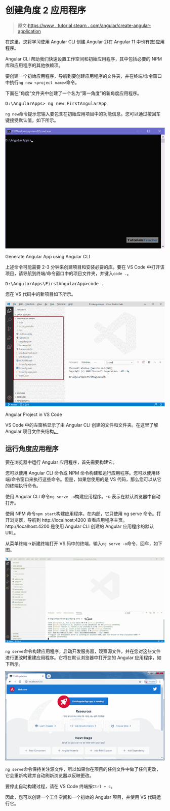 # 创建角度 2 应用程序

> 原文:[https://www . tutorial stearn . com/angular/create-angular-application](https://www.tutorialsteacher.com/angular/create-angular-application)

在这里，您将学习使用 Angular CLI 创建 Angular 2(在 Angular 11 中也有效)应用程序。

Angular CLI 帮助我们快速设置工作空间和初始应用程序，其中包括必要的 NPM 库和应用程序的其他依赖项。

要创建一个初始应用程序，导航到要创建应用程序的文件夹，并在终端/命令窗口中执行`ng new <project name>`命令。

下面在“角度”文件夹中创建了一个名为“第一角度”的新角度应用程序。

<samp>D:\AngularApps> ng new FirstAngularApp</samp>

`ng new`命令提示您输入要包含在初始应用项目中的功能信息。您可以通过按回车键接受默认值，如下所示。

[![](img/0e896dd41472f6ed5a1629ba8036e1ce.png)](../../Content/images/angular/create-angular-app.gif)

Generate Angular App using Angular CLI



上述命令可能需要 2-3 分钟来创建项目和安装必要的库。要在 VS Code 中打开该项目，请导航到终端/命令窗口中的项目文件夹，并键入`code .`。

<samp>D:\AngularApps\FirstAngularApp\>code .</samp>

您在 VS 代码中的新项目如下所示。

[![](img/649b20fb7ceef063a1b4ce8bd4bfa2fc.png)](../../Content/images/angular/angular-project.png)

Angular Project in VS Code



VS Code 中的左窗格显示了由 Angular CLI 创建的文件和文件夹。在这里了解 Angular 项目文件夹结构[。](https://angular.io/guide/file-structure)

## 运行角度应用程序

要在浏览器中运行 Angular 应用程序，首先需要构建它。

您可以使用 Angular CLI 命令或 NPM 命令构建和运行应用程序。您可以使用终端/命令窗口来执行这些命令。但是，如果您使用的是 VS 代码，那么您可以从它的终端执行命令。

使用 Angular CLI 命令`ng serve -o`构建应用程序。-o 表示在默认浏览器中自动打开。

使用 NPM 命令`npm start`构建应用程序。在内部，它只使用 ng serve 命令。打开浏览器，导航到 http://localhost:4200 查看应用程序主页。http://localhost:4200 是使用 Angular CLI 创建的 Angular 应用程序的默认 URL。

从菜单终端->新建终端打开 VS 码中的终端，输入`ng serve -o`命令，回车，如下图。

[![](img/58b49df2836324c75823c954b18ede1a.png)](../../Content/images/angular/run-angular-app.png)





`ng serve`命令构建应用程序，启动开发服务器，观察源文件，并在您对这些文件进行更改时重建应用程序。它将在默认浏览器中打开您的 Angular 应用程序，如下所示。

[![](img/738cdd4145823fc8f32d273ebfa4b467.png)](../../Content/images/angular/angular-app.png)





`ng serve`命令保持关注源文件，所以如果你在项目的任何文件中做了任何更改，它会重新构建并自动刷新浏览器以反映更改。

要停止自动构建过程，请在 VS Code 终端按`Ctrl + c`。

因此，您可以创建一个工作空间和一个初始的 Angular 项目，并使用 VS 代码运行它。